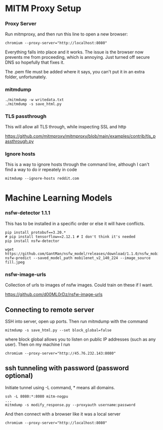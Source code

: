 # MITM Proxy Setup

### Proxy Server

Run mitmproxy, and then run this line to open a new browser:

```
chromium --proxy-server="http://localhost:8080"
```

Everything falls into place and it works. The issue is the browser now prevents me from proceeding, which is annoying. Just turned off secure DNS so hopefully that fixes it.

The .pem file must be added where it says, you can't put it in an extra folder, unfortunately.

### mitmdump

```
./mitmdump -w writedata.txt
./mitmdump -s save_html.py
```

### TLS passthrough

This will allow all TLS through, while inspecting SSL and http

https://github.com/mitmproxy/mitmproxy/blob/main/examples/contrib/tls_passthrough.py

### Ignore hosts

This is a way to ignore hosts through the command line, although I can't find a way to do ir repeately in code

```
mitmdump --ignore-hosts reddit.com
```

# Machine Learning Models

### nsfw-detector 1.1.1

This has to be installed in a specific order or else it will have conflicts.

```
pip install protobuf==3.20.*
# pip install tensorflow==2.12.1 # I don't think it's needed
pip install nsfw-detector

wget https://github.com/GantMan/nsfw_model/releases/download/1.1.0/nsfw_mobilenet_v2_140_224.zip
nsfw-predict --saved_model_path mobilenet_v2_140_224 --image_source fill.jpeg
```

### nsfw-image-urls

Collection of urls to images of nsfw images. Could train on these if I want.

https://github.com/d00ML0rDz/nsfw-image-urls

## Connecting to remote server

SSH into server, open up ports. Then run mitmdump with the command

```
mitmdump -s save_html.py --set block_global=false
```

where block global allows you to listen on public IP addresses (such as any user). Then on my machine I run

```
chromium --proxy-server="http://45.76.232.143:8080"
```

## ssh tunneling with password (password optional)

Initiate tunnel using -L command, * means all domains.

```
ssh -L 8080:*:8080 mitm-nogpu
...
mitmdump -s modify_response.py --proxyauth username:password
```

And then connect with a browser like it was a local server

```
chromium --proxy-server="http://localhost:8080"
```
